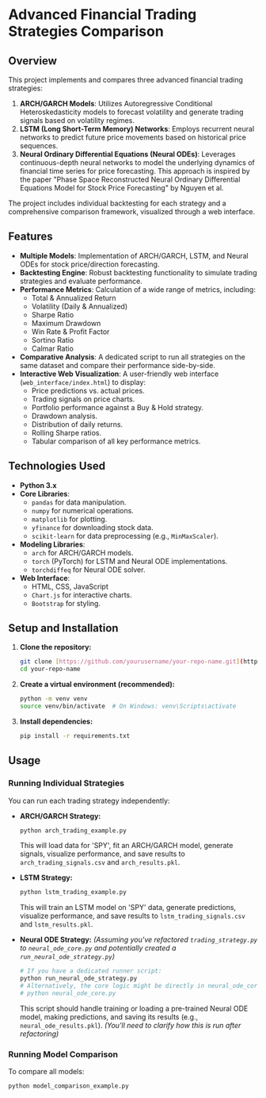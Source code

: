 # Advanced Financial Trading Strategies Comparison

## Overview

This project implements and compares three advanced financial trading strategies:
1.  **ARCH/GARCH Models**: Utilizes Autoregressive Conditional Heteroskedasticity models to forecast volatility and generate trading signals based on volatility regimes.
2.  **LSTM (Long Short-Term Memory) Networks**: Employs recurrent neural networks to predict future price movements based on historical price sequences.
3.  **Neural Ordinary Differential Equations (Neural ODEs)**: Leverages continuous-depth neural networks to model the underlying dynamics of financial time series for price forecasting. This approach is inspired by the paper "Phase Space Reconstructed Neural Ordinary Differential Equations Model for Stock Price Forecasting" by Nguyen et al.

The project includes individual backtesting for each strategy and a comprehensive comparison framework, visualized through a web interface.

## Features

* **Multiple Models**: Implementation of ARCH/GARCH, LSTM, and Neural ODEs for stock price/direction forecasting.
* **Backtesting Engine**: Robust backtesting functionality to simulate trading strategies and evaluate performance.
* **Performance Metrics**: Calculation of a wide range of metrics, including:
    * Total & Annualized Return
    * Volatility (Daily & Annualized)
    * Sharpe Ratio
    * Maximum Drawdown
    * Win Rate & Profit Factor
    * Sortino Ratio
    * Calmar Ratio
* **Comparative Analysis**: A dedicated script to run all strategies on the same dataset and compare their performance side-by-side.
* **Interactive Web Visualization**: A user-friendly web interface (`web_interface/index.html`) to display:
    * Price predictions vs. actual prices.
    * Trading signals on price charts.
    * Portfolio performance against a Buy & Hold strategy.
    * Drawdown analysis.
    * Distribution of daily returns.
    * Rolling Sharpe ratios.
    * Tabular comparison of all key performance metrics.

## Technologies Used

* **Python 3.x**
* **Core Libraries**:
    * `pandas` for data manipulation.
    * `numpy` for numerical operations.
    * `matplotlib` for plotting.
    * `yfinance` for downloading stock data.
    * `scikit-learn` for data preprocessing (e.g., `MinMaxScaler`).
* **Modeling Libraries**:
    * `arch` for ARCH/GARCH models.
    * `torch` (PyTorch) for LSTM and Neural ODE implementations.
    * `torchdiffeq` for Neural ODE solver.
* **Web Interface**:
    * HTML, CSS, JavaScript
    * `Chart.js` for interactive charts.
    * `Bootstrap` for styling.

## Setup and Installation

1.  **Clone the repository:**
    ```bash
    git clone [https://github.com/yourusername/your-repo-name.git](https://github.com/yourusername/your-repo-name.git)
    cd your-repo-name
    ```

2.  **Create a virtual environment (recommended):**
    ```bash
    python -m venv venv
    source venv/bin/activate  # On Windows: venv\Scripts\activate
    ```

3.  **Install dependencies:**
    ```bash
    pip install -r requirements.txt
    ```

## Usage

### Running Individual Strategies

You can run each trading strategy independently:

* **ARCH/GARCH Strategy:**
    ```bash
    python arch_trading_example.py
    ```
    This will load data for 'SPY', fit an ARCH/GARCH model, generate signals, visualize performance, and save results to `arch_trading_signals.csv` and `arch_results.pkl`.

* **LSTM Strategy:**
    ```bash
    python lstm_trading_example.py
    ```
    This will train an LSTM model on 'SPY' data, generate predictions, visualize performance, and save results to `lstm_trading_signals.csv` and `lstm_results.pkl`.

* **Neural ODE Strategy:**
    *(Assuming you've refactored `trading_strategy.py` to `neural_ode_core.py` and potentially created a `run_neural_ode_strategy.py`)*
    ```bash
    # If you have a dedicated runner script:
    python run_neural_ode_strategy.py 
    # Alternatively, the core logic might be directly in neural_ode_core.py:
    # python neural_ode_core.py 
    ```
    This script should handle training or loading a pre-trained Neural ODE model, making predictions, and saving its results (e.g., `neural_ode_results.pkl`). 
    *(You'll need to clarify how this is run after refactoring)*

### Running Model Comparison

To compare all models:
```bash
python model_comparison_example.py